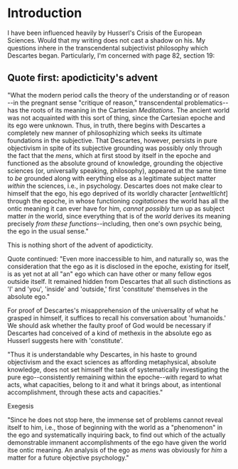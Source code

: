 # Introduction
I have been influenced heavily by Husserl's Crisis of the European Sciences.
Would that my writing does not cast a shadow on his.
My questions inhere in the transcendental subjectivist philosophy which Descartes began.
Particularly, I'm concerned with page 82, section 19:

## Quote first: apodicticity's advent

"What the modern period calls the theory of the understanding or of reason --in the pregnant sense "critique of reason," transcendental problematics--has the roots of its meaning in the Cartesian *Meditations*. The ancient world was not acquainted with this sort of thing, since the Cartesian epoche and its ego were unknown. Thus, in truth, there begins with Descartes a completely new manner of philosophizing which seeks its ultimate foundations in the subjective. That Descartes, however, persists in pure objectivism in spite of its subjective grounding was possibly only through the fact that the *mens*, which at first stood by itself in the epoche and functioned as the absolute ground of knowledge, grounding the objective sciences (or, universally speaking, philosophy), appeared at the same time to *be* grounded along with eerything else as a legitimate subject matter *within* the sciences, i.e., in psychology. Descartes does not make clear to himself that the ego, his ego deprived of its worldly character [*entweltlicht*] through the epoche, in whose functioning *cogitationes* the world has all the ontic meaning it can ever have for him, *cannot possibly* turn up as subject matter *in* the world, since everything that is of the *world* derives its meaning precisely *from these functions*--including, then one's own psychic being, the ego in the usual sense."

This is nothing short of the advent of apodicticity.

Quote continued:
"Even more inaccessible to him, and naturally so, was the consideration that the ego as it is disclosed in the epoche, existing for itself, is as yet not at all "an" ego which can have other or many fellow egos outside itself. It remained hidden from Descartes that all such distinctions as 'I' and 'you', 'inside' and 'outside,' first 'constitute' themselves in the absolute ego."

For proof of Descartes's misapprehension of the universality of what he grasped in himself, it suffices to recall his conversation about 'humanoids.' We should ask whether the faulty proof of God would be necessary if Descartes had conceived of a kind of methexis in the absolute ego as Husserl suggests here with 'constitute'.

"Thus it is understandable why Descartes, in his haste to ground objectivism and the exact sciences as affording metaphysical, absolute knowledge, does not set himself the task of systematically investigating the pure ego--consistently remaining within the epoche--with regard to what acts, what capacities, belong to it and what it brings about, as intentional accomplishment, through these acts and capacities."

Exegesis

"Since he does not stop here, the immense set of problems cannot reveal itself to him, i.e., those of beginning with the world as a "phenomenon" in the ego and systematically inquiring back, to find out which of the actually demonstrable immanent accomplishments of the ego have given the world itse ontic meaning. An analysis of the ego as *mens* was obviously for *him* a matter for a future objective psychology."

